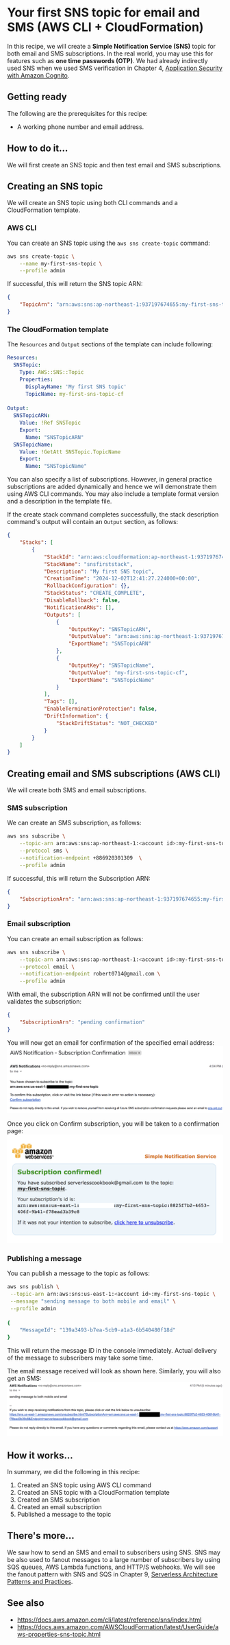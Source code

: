 # Your first SNS topic for email and SMS (AWS CLI + CloudFormation)
In this recipe, we will create a **Simple Notification Service (SNS)** topic for both email and SMS subscriptions. In the real world, you may use this for features such as **one time passwords (OTP)**. We had already indirectly used SNS when we used SMS verification in Chapter 4, [Application Security with Amazon Cognito](../../Chapter04/README.md).


## Getting ready
The following are the prerequisites for this recipe:
* A working phone number and email address.

## How to do it...
We will first create an SNS topic and then test email and SMS subscriptions.

## Creating an SNS topic
We will create an SNS topic using both CLI commands and a CloudFormation template.

### AWS CLI 
You can create an SNS topic using the `aws sns create-topic` command:
```bash
aws sns create-topic \
    --name my-first-sns-topic \
    --profile admin
```    
If successful, this will return the SNS topic ARN:
```json
{
    "TopicArn": "arn:aws:sns:ap-northeast-1:937197674655:my-first-sns-topic"
}
```

### The CloudFormation template
The `Resources` and `Output` sections of the template can include following:
```yaml
Resources:
  SNSTopic:
    Type: AWS::SNS::Topic
    Properties:
      DisplayName: 'My first SNS topic'
      TopicName: my-first-sns-topic-cf

Output:
  SNSTopicARN:
    Value: !Ref SNSTopic
    Export:
      Name: "SNSTopicARN"
  SNSTopicName:
    Value: !GetAtt SNSTopic.TopicName
    Export:
      Name: "SNSTopicName"
```      
You can also specify a list of subscriptions. However, in general practice subscriptions are added dynamically and hence we will demonstrate them using AWS CLI commands. You may also include a template format version and a description in the template file.

If the create stack command completes successfully, the stack description command's output will contain an `Output` section, as follows:
```json
{
    "Stacks": [
        {
            "StackId": "arn:aws:cloudformation:ap-northeast-1:937197674655:stack/snsfirststack/bf439160-b0aa-11ef-93c7-0e0565788137",
            "StackName": "snsfirststack",
            "Description": "My first SNS topic",
            "CreationTime": "2024-12-02T12:41:27.224000+00:00",
            "RollbackConfiguration": {},
            "StackStatus": "CREATE_COMPLETE",
            "DisableRollback": false,
            "NotificationARNs": [],
            "Outputs": [
                {
                    "OutputKey": "SNSTopicARN",
                    "OutputValue": "arn:aws:sns:ap-northeast-1:937197674655:my-first-sns-topic-cf",
                    "ExportName": "SNSTopicARN"
                },
                {
                    "OutputKey": "SNSTopicName",
                    "OutputValue": "my-first-sns-topic-cf",
                    "ExportName": "SNSTopicName"
                }
            ],
            "Tags": [],
            "EnableTerminationProtection": false,
            "DriftInformation": {
                "StackDriftStatus": "NOT_CHECKED"
            }
        }
    ]
}
```

## Creating email and SMS subscriptions (AWS CLI)
We will create both SMS and email subscriptions.


### SMS subscription
We can create an SMS subscription, as follows:
```bash
aws sns subscribe \
    --topic-arn arn:aws:sns:ap-northeast-1:<account id>:my-first-sns-topic \
    --protocol sms \
    --notification-endpoint +886920301309  \
    --profile admin
```    
If successful, this will return the Subscription ARN:
```json
{
    "SubscriptionArn": "arn:aws:sns:ap-northeast-1:937197674655:my-first-sns-topic:02955fc2-0d37-41b6-be17-11f6f722869f"
}
```
### Email subscription 
You can create an email subscription as follows:
```bash
aws sns subscribe \
    --topic-arn arn:aws:sns:ap-northeast-1:<account id>:my-first-sns-topic \
    --protocol email \
    --notification-endpoint robert0714@gmail.com \
    --profile admin
```

With email, the subscription ARN will not be confirmed until the user validates the subscription:
```json
{
    "SubscriptionArn": "pending confirmation"
}
```
You will now get an email for confirmation of the specified email address:
![email](resources/pics/31c44bfc-db1c-4d7b-9199-e6751149aa97.png)

Once you click on Confirm subscription, you will be taken to a confirmation page:   
![confirmation-page](resources/pics/48b584b1-c0e4-45d0-be2f-9a0df15ab814.png)
### Publishing a message
You can publish a message to the topic as follows:
```bash
aws sns publish \
 --topic-arn arn:aws:sns:us-east-1:<account id>:my-first-sns-topic \
 --message "sending message to both mobile and email" \
 --profile admin

{
    "MessageId": "139a3493-b7ea-5cb9-a1a3-6b540480f18d"
}
```
This will return the message ID in the console immediately. Actual delivery of the message to subscribers may take some time. 

The email message received will look as shown here. Similarly, you will also get an SMS:   
![email message](resources/pics/8c1b6ce4-2caf-4c7a-a0ac-724bc1a45f6d.png)
## How it works...
In summary, we did the following in this recipe:
1. Created an SNS topic using AWS CLI command
2. Created an SNS topic with a CloudFormation template
3. Created an SMS subscription
4. Created an email subscription
5. Published a message to the topic

## There's more...
We saw how to send an SMS and email to subscribers using SNS. SNS may be also used to fanout messages to a large number of subscribers by using SQS queues, AWS Lambda functions, and HTTP/S webhooks. We will see the fanout pattern with SNS and SQS in Chapter 9, [Serverless Architecture Patterns and Practices](../../Chapter09/).

## See also
* https://docs.aws.amazon.com/cli/latest/reference/sns/index.html
* https://docs.aws.amazon.com/AWSCloudFormation/latest/UserGuide/aws-properties-sns-topic.html
